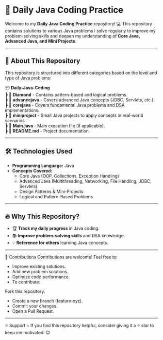 # 🚀 Daily Java Coding Practice

Welcome to my **Daily Java Coding Practice** repository! 💻 This repository contains solutions to various Java problems I solve regularly to improve my problem-solving skills and deepen my understanding of **Core Java, Advanced Java, and Mini Projects**.

---

## 📌 About This Repository

This repository is structured into different categories based on the level and type of Java problems:

📦 **Daily-Java-Coding**  
 ┣ 📂 **Diamond** - Contains pattern-based and logical problems.  
 ┣ 📂 **advancejava** - Covers advanced Java concepts (JDBC, Servlets, etc.).  
 ┣ 📂 **corejava** - Covers fundamental Java problems and DSA implementations.  
 ┣ 📂 **miniproject** - Small Java projects to apply concepts in real-world scenarios.  
 ┣ 📜 **Main.java** - Main execution file (if applicable).  
 ┣ 📜 **README.md** - Project documentation.  

---

## 🛠 Technologies Used

- **Programming Language:** Java  
- **Concepts Covered:**  
  - Core Java (OOP, Collections, Exception Handling)  
  - Advanced Java (Multithreading, Networking, File Handling, JDBC, Servlets)  
  - Design Patterns & Mini-Projects  
  - Logical and Pattern-Based Problems  

---

## 🔥 Why This Repository?

- 🏆 **Track my daily progress** in Java coding.  
- 📚 **Improve problem-solving skills** and DSA knowledge.  
- 💡 **Reference for others** learning Java concepts.  

---

🤝 Contributions
Contributions are welcome! Feel free to:

 - Improve existing solutions.
 - Add new problem solutions.
 - Optimize code performance.
 - To contribute:

Fork this repository.
 - Create a new branch (feature-xyz).
 - Commit your changes.
 - Open a Pull Request.

---
  
⭐ Support
  ~ If you find this repository helpful, consider giving it a ⭐ star to keep me motivated! 😊
